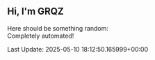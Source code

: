 ## Hi, I'm GRQZ
Here should be something random:  
Completely automated!

Last Update: 2025-05-10 18:12:50.165999+00:00
